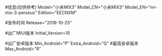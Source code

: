 #信息(仅供参考)
Model="小米MIX3"
Model_CN="小米MIX3"
Model_EN="mi-mix-3-perseus"
Edition="EECNXM"

#发布时间
Release="2018-10-25"

#出厂MIUI版本
Initial_Version=10

#出厂安卓版本
Min_Android="P"
Extra_Android="Q"
#最高安卓版本
Max_Android="R"
